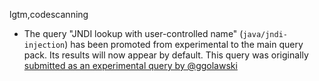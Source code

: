 lgtm,codescanning
* The query "JNDI lookup with user-controlled name" (`java/jndi-injection`) has been promoted from experimental to the main query pack. Its results will now appear by default. This query was originally [submitted as an experimental query by @ggolawski](https://github.com/github/codeql/pull/3288)